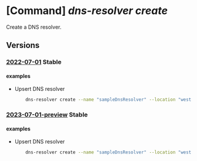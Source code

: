 # [Command] _dns-resolver create_

Create a DNS resolver.

## Versions

### [2022-07-01](/Resources/mgmt-plane/L3N1YnNjcmlwdGlvbnMve30vcmVzb3VyY2Vncm91cHMve30vcHJvdmlkZXJzL21pY3Jvc29mdC5uZXR3b3JrL2Ruc3Jlc29sdmVycy97fQ==/2022-07-01.xml) **Stable**

<!-- mgmt-plane /subscriptions/{}/resourcegroups/{}/providers/microsoft.network/dnsresolvers/{} 2022-07-01 -->

#### examples

- Upsert DNS resolver
    ```bash
        dns-resolver create --name "sampleDnsResolver" --location "westus2" --id "/subscriptions/ cbb1387e-4b03-44f2-ad41-58d4677b9873/resourceGroups/virtualNetworkResourceGroup/providers/Mi crosoft.Network/virtualNetworks/sampleVirtualNetwork" --tags key1="value1" --resource-group "sampleResourceGroup"
    ```

### [2023-07-01-preview](/Resources/mgmt-plane/L3N1YnNjcmlwdGlvbnMve30vcmVzb3VyY2Vncm91cHMve30vcHJvdmlkZXJzL21pY3Jvc29mdC5uZXR3b3JrL2Ruc3Jlc29sdmVycy97fQ==/2023-07-01-preview.xml) **Stable**

<!-- mgmt-plane /subscriptions/{}/resourcegroups/{}/providers/microsoft.network/dnsresolvers/{} 2023-07-01-preview -->

#### examples

- Upsert DNS resolver
    ```bash
        dns-resolver create --name "sampleDnsResolver" --location "westus2" --id "/subscriptions/ cbb1387e-4b03-44f2-ad41-58d4677b9873/resourceGroups/virtualNetworkResourceGroup/providers/Mi crosoft.Network/virtualNetworks/sampleVirtualNetwork" --tags key1="value1" --resource-group "sampleResourceGroup"
    ```
